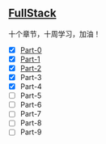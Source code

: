 ## [FullStack](https://fullstackopen.com/zh)

十个章节，十周学习，加油！

-   [x] [Part-0](./part0/README.md)
-   [x] [Part-1](./part1/README.md)
-   [x] [Part-2](./part2/README.md)
-   [x] Part-3
-   [x] Part-4
-   [ ] Part-5
-   [ ] Part-6
-   [ ] Part-7
-   [ ] Part-8
-   [ ] Part-9
